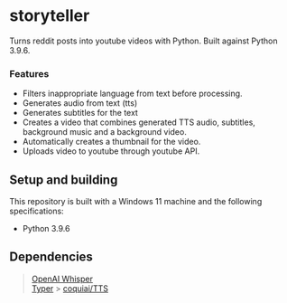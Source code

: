 # storyteller

Turns reddit posts into youtube videos with Python. Built against Python 3.9.6.

### Features

- Filters inappropriate language from text before processing.
- Generates audio from text (tts)
- Generates subtitles for the text
- Creates a video that combines generated TTS audio, subtitles, background music and a background video.
- Automatically creates a thumbnail for the video.
- Uploads video to youtube through youtube API.

## Setup and building

This repository is built with a Windows 11 machine and the following specifications:

- Python 3.9.6

## Dependencies

> [OpenAI Whisper](https://github.com/openai/whisper)  
> [Typer](https://typer.tiangolo.com/) > [coquiai/TTS](https://github.com/coqui-ai/TTS)
